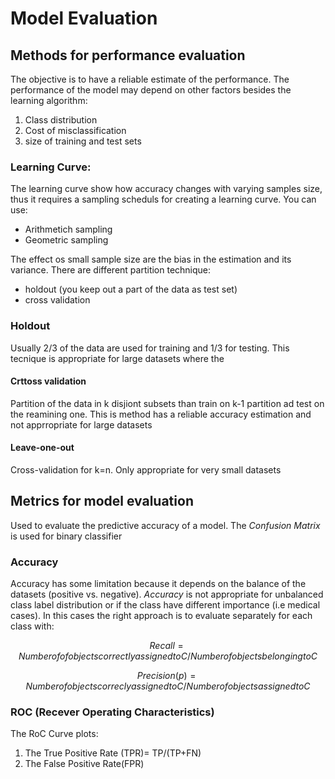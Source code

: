 # Model Evaluation

## Methods for performance evaluation
The objective is to have a reliable estimate of the performance. The
performance of the model may depend on other factors besides the learning
algorithm:

1. Class distribution
2. Cost of misclassification
3. size of training and test sets

### Learning Curve:
The learning curve show how accuracy changes with varying samples size, thus
it requires a sampling scheduls for creating a learning curve. You can use:

* Arithmetich sampling
* Geometric sampling

The effect os small sample size are the bias in the estimation and its
variance. There are different partition technique:

* holdout (you keep out a part of the data as test set)
* cross validation

### Holdout

Usually 2/3 of the data are used for training and 1/3 for testing. This
tecnique is appropriate for large datasets where the 

#### Crttoss validation 
Partition of the data in k disjiont subsets than train on k-1 partition ad
test on the reamining one. This is method has a reliable accuracy estimation
and not apprropriate for large datasets

#### Leave-one-out
Cross-validation for k=n. Only appropriate for very small datasets

## Metrics for model evaluation
Used to evaluate the predictive accuracy of a model. The *Confusion Matrix* is
used for binary classifier

### Accuracy
Accuracy has some limitation because it depends on the balance of the
datasets (positive vs. negative). *Accuracy* is not
appropriate for unbalanced class label distribution or if the class have
different importance (i.e medical cases). In this cases the right approach is
to evaluate separately for each class  with:

$$Recall=Number of of objects correctly assigned to C/ Number of objects
belonging to C$$

$$Precision(p)=Number of objects correcly assigned to C/Number of objects
assigned to C$$

### ROC (Recever Operating Characteristics)

The RoC Curve plots:
1. The True Positive Rate (TPR)= TP/(TP+FN)
2. The False Positive Rate(FPR)


